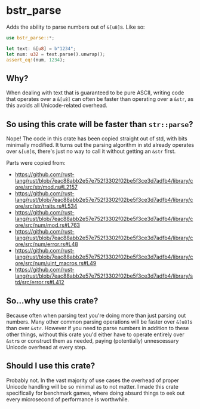 # bstr_parse

Adds the ability to parse numbers out of `&[u8]`s. Like so:

```rust
use bstr_parse::*;

let text: &[u8] = b"1234";
let num: u32 = text.parse().unwrap();
assert_eq!(num, 1234);
```

## Why?

When dealing with text that is guaranteed to be pure ASCII, writing code that operates over a `&[u8]` can often be faster than operating over a `&str`, as this avoids all Unicode-related overhead.

## So using this crate will be faster than `str::parse`?

Nope! The code in this crate has been copied straight out of std, with bits minimally modified. It turns out the parsing algorithm in std already operates over `&[u8]`s, there's just no way to call it without getting an `&str` first.

Parts were copied from:
* https://github.com/rust-lang/rust/blob/7eac88abb2e57e752f3302f02be5f3ce3d7adfb4/library/core/src/str/mod.rs#L2157
* https://github.com/rust-lang/rust/blob/7eac88abb2e57e752f3302f02be5f3ce3d7adfb4/library/core/src/str/traits.rs#L534
* https://github.com/rust-lang/rust/blob/7eac88abb2e57e752f3302f02be5f3ce3d7adfb4/library/core/src/num/mod.rs#L763
* https://github.com/rust-lang/rust/blob/7eac88abb2e57e752f3302f02be5f3ce3d7adfb4/library/core/src/num/error.rs#L48
* https://github.com/rust-lang/rust/blob/7eac88abb2e57e752f3302f02be5f3ce3d7adfb4/library/core/src/num/uint_macros.rs#L49
* https://github.com/rust-lang/rust/blob/7eac88abb2e57e752f3302f02be5f3ce3d7adfb4/library/std/src/error.rs#L412

## So...why use this crate?

Because often when parsing text you're doing more than just parsing out numbers. Many other common parsing operations will be faster over `&[u8]`s than over `&str`. However if you need to parse numbers in addition to these other things, without this crate you'd either have to operate entirely over `&str`s or construct them as needed, paying (potentially) unnescessary Unicode overhead at every step.

## Should I use this crate?

Probably not. In the vast majority of use cases the overhead of proper Unicode handling will be so minimal as to not matter. I made this crate specifically for benchmark games, where doing absurd things to eek out every microsecond of performance is worthwhile.
